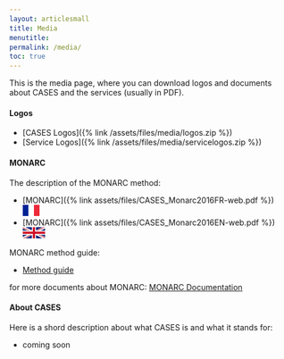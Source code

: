 ```yaml
---
layout: articlesmall
title: Media
menutitle:
permalink: /media/
toc: true
---
```




This is the media page, where you can download logos and documents about CASES and the services (usually in PDF).


#### Logos

* [CASES Logos]({% link /assets/files/media/logos.zip %})
* [Service Logos]({% link /assets/files/media/servicelogos.zip %})


#### MONARC

The description of the MONARC method:

* [MONARC]({% link assets/files/CASES_Monarc2016FR-web.pdf %}) ![French Flag](/assets/img/flags/fr.png)
* [MONARC]({% link assets/files/CASES_Monarc2016EN-web.pdf %}) ![English Flag](/assets/img/flags/en.png)

MONARC method guide:

* [Method guide](https://www.monarc.lu/assets/files/guides/method-guide.pdf)

for more documents about MONARC: [MONARC Documentation](https://www.monarc.lu/documentation/)

#### About CASES

Here is a shord description about what CASES is and what it stands for:

* coming soon
